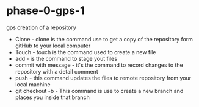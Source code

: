 # phase-0-gps-1
gps creation of a repository

* Clone - clone is the command use to get a copy of the repository form gitHub to your local computer
* Touch - touch is the command used to create a new file
* add - is the command to stage yout files  
* commit with message -  it's the command to record changes to the repository with a detail comment
* push - this command updates the files to remote repository from your local machine
* git checkout -b - This command is use to create a new branch and places you inside that branch
